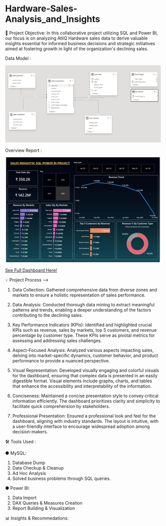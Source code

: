 # Hardware-Sales-Analysis_and_Insights

🎯 Project Objective:
In this collaborative project utilizing SQL and Power BI, our focus is on analyzing AtliQ Hardware sales data to derive valuable insights essential for informed business decisions and strategic initiatives aimed at fostering growth in light of the organization's declining sales.

Data Model :

![Data Model](Data_Model.png)

Overview Report :

![See Report](Key_Insights.png)

[See Full Dashboard Here!](https://app.powerbi.com/view?r=eyJrIjoiNDk0MzNkNTAtYzliMS00Y2E5LWFlZjAtZDkzN2JlYWIzN2RkIiwidCI6ImRmODY3OWNkLWE4MGUtNDVkOC05OWFjLWM4M2VkN2ZmOTVhMCJ9)




💡 Project Process -->

1. Data Collection: Gathered comprehensive data from diverse zones and markets to ensure a holistic representation of sales performance.

2. Data Analysis: Conducted thorough data mining to extract meaningful patterns and trends, enabling a deeper understanding of the factors contributing to the declining sales.

3. Key Performance Indicators (KPIs): Identified and highlighted crucial KPIs such as revenue, sales by markets, top 5 customers, and revenue percentage by customer type. 
These KPIs serve as pivotal metrics for assessing and addressing sales challenges.

4. Aspect-Focused Analysis: Analyzed various aspects impacting sales, delving into market-specific dynamics, customer behavior, and product performance to provide a nuanced perspective.

5. Visual Representation: Developed visually engaging and colorful visuals for the dashboard, ensuring that complex data is presented in an easily digestible format. 
Visual elements include graphs, charts, and tables that enhance the accessibility and interpretability of the information.

6. Conciseness: Maintained a concise presentation style to convey critical information efficiently. The dashboard prioritizes clarity and simplicity to facilitate quick comprehension by stakeholders.

7. Professional Presentation: Ensured a professional look and feel for the dashboard, aligning with industry standards. The layout is intuitive, with a user-friendly interface to encourage widespread adoption among decision-makers.

🛠️ Tools Used :

● MySQL:
1. Database Dump
2. Data Checkup & Cleanup
3. Ad Hoc Analysis
4. Solved business problems through SQL queries.

● Power BI:
1. Data Import
2. DAX Queries & Measures Creation 
3. Report Building & Visualization

📊 Insights & Recommedations: 


